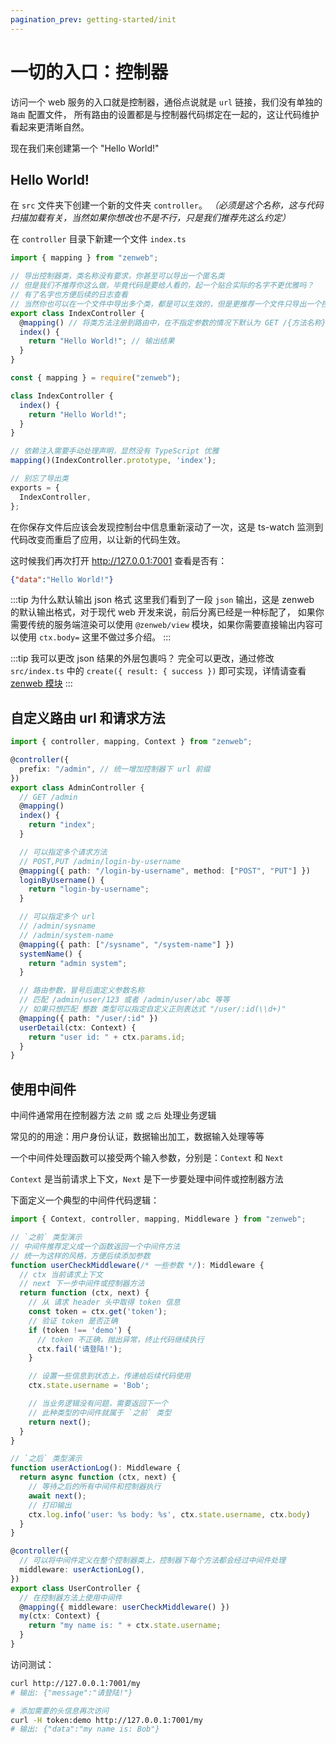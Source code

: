 ```yaml
---
pagination_prev: getting-started/init
---
```


# 一切的入口：控制器

访问一个 web 服务的入口就是控制器，通俗点说就是 `url` 链接，我们没有单独的 `路由` 配置文件，
所有路由的设置都是与控制器代码绑定在一起的，这让代码维护看起来更清晰自然。

现在我们来创建第一个 "Hello World!"

## Hello World!

在 `src` 文件夹下创建一个新的文件夹 `controller`。 *（必须是这个名称，这与代码扫描加载有关，当然如果你想改也不是不行，只是我们推荐先这么约定）*

在 `controller` 目录下新建一个文件 `index.ts`
```ts tab title="src/controller/index.ts"
import { mapping } from "zenweb";

// 导出控制器类，类名称没有要求，你甚至可以导出一个匿名类
// 但是我们不推荐你这么做，毕竟代码是要给人看的，起一个贴合实际的名字不更优雅吗？
// 有了名字也方便后续的日志查看
// 当然你也可以在一个文件中导出多个类，都是可以生效的，但是更推荐一个文件只导出一个控制器类
export class IndexController {
  @mapping() // 将类方法注册到路由中，在不指定参数的情况下默认为 GET /{方法名称} (index 名称比较特殊默认为 /)
  index() {
    return "Hello World!"; // 输出结果
  }
}
```
```js tab title="app/controller/index.js"
const { mapping } = require("zenweb");

class IndexController {
  index() {
    return "Hello World!";
  }
}

// 依赖注入需要手动处理声明，显然没有 TypeScript 优雅
mapping()(IndexController.prototype, 'index');

// 别忘了导出类
exports = {
  IndexController,
};
```

在你保存文件后应该会发现控制台中信息重新滚动了一次，这是 ts-watch 监测到代码改变而重启了应用，以让新的代码生效。

这时候我们再次打开 http://127.0.0.1:7001 查看是否有：
```json
{"data":"Hello World!"}
```

:::tip 为什么默认输出 json 格式
这里我们看到了一段 `json` 输出，这是 zenweb 的默认输出格式，对于现代 web 开发来说，前后分离已经是一种标配了，
如果你需要传统的服务端渲染可以使用 `@zenweb/view` 模块，如果你需要直接输出内容可以使用 `ctx.body=` 这里不做过多介绍。
:::

:::tip 我可以更改 json 结果的外层包裹吗？
完全可以更改，通过修改 `src/index.ts` 中的 `create({ result: { success })` 即可实现，详情请查看 [zenweb 模块](../modules/zenweb)
:::

## 自定义路由 url 和请求方法

```ts tab title="src/controller/admin.ts"
import { controller, mapping, Context } from "zenweb";

@controller({
  prefix: "/admin", // 统一增加控制器下 url 前缀
})
export class AdminController {
  // GET /admin
  @mapping()
  index() {
    return "index";
  }

  // 可以指定多个请求方法
  // POST,PUT /admin/login-by-username
  @mapping({ path: "/login-by-username", method: ["POST", "PUT"] })
  loginByUsername() {
    return "login-by-username";
  }

  // 可以指定多个 url
  // /admin/sysname
  // /admin/system-name
  @mapping({ path: ["/sysname", "/system-name"] })
  systemName() {
    return "admin system";
  }

  // 路由参数，冒号后面定义参数名称
  // 匹配 /admin/user/123 或者 /admin/user/abc 等等
  // 如果只想匹配 整数 类型可以指定自定义正则表达式 "/user/:id(\\d+)"
  @mapping({ path: "/user/:id" })
  userDetail(ctx: Context) {
    return "user id: " + ctx.params.id;
  }
}
```

## 使用中间件

中间件通常用在控制器方法 `之前` 或 `之后` 处理业务逻辑

常见的的用途：用户身份认证，数据输出加工，数据输入处理等等

一个中间件处理函数可以接受两个输入参数，分别是：`Context` 和 `Next`

`Context` 是当前请求上下文，`Next` 是下一步要处理中间件或控制器方法

下面定义一个典型的中间件代码逻辑：

```ts title="src/controller/user.ts"
import { Context, controller, mapping, Middleware } from "zenweb";

// `之前` 类型演示
// 中间件推荐定义成一个函数返回一个中间件方法
// 统一为这样的风格，方便后续添加参数
function userCheckMiddleware(/* 一些参数 */): Middleware {
  // ctx 当前请求上下文
  // next 下一步中间件或控制器方法
  return function (ctx, next) {
    // 从 请求 header 头中取得 token 信息
    const token = ctx.get('token');
    // 验证 token 是否正确
    if (token !== 'demo') {
      // token 不正确，抛出异常，终止代码继续执行
      ctx.fail('请登陆!');
    }

    // 设置一些信息到状态上，传递给后续代码使用
    ctx.state.username = 'Bob';

    // 当业务逻辑没有问题，需要返回下一个
    // 此种类型的中间件就属于 `之前` 类型
    return next();
  }
}

// `之后` 类型演示
function userActionLog(): Middleware {
  return async function (ctx, next) {
    // 等待之后的所有中间件和控制器执行
    await next();
    // 打印输出
    ctx.log.info('user: %s body: %s', ctx.state.username, ctx.body)
  }
}

@controller({
  // 可以将中间件定义在整个控制器类上，控制器下每个方法都会经过中间件处理
  middleware: userActionLog(),
})
export class UserController {
  // 在控制器方法上使用中间件
  @mapping({ middleware: userCheckMiddleware() })
  my(ctx: Context) {
    return "my name is: " + ctx.state.username;
  }
}
```

访问测试：

```bash
curl http://127.0.0.1:7001/my
# 输出: {"message":"请登陆!"}

# 添加需要的头信息再次访问
curl -H token:demo http://127.0.0.1:7001/my
# 输出: {"data":"my name is: Bob"}
```
